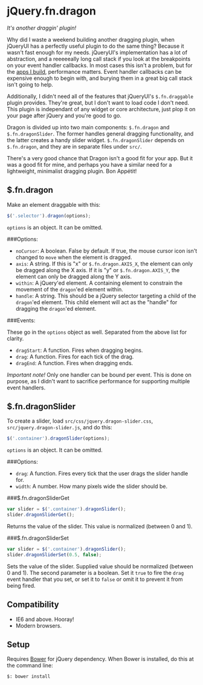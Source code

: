 # jQuery.fn.dragon

*It's another draggin' plugin!*

Why did I waste a weekend building another dragging plugin, when jQueryUI has a
perfectly useful plugin to do the same thing?  Because it wasn't fast enough
for my needs.  jQueryUI's implementation has a lot of abstraction, and a
reeeeeally long call stack if you look at the breakpoints on your event handler
callbacks.  In most cases this isn't a problem, but for the [apps I
build](https://github.io/jeremyckahn/stylie), performance matters.  Event
handler callbacks can be expensive enough to begin with, and burying them in a
great big call stack isn't going to help.

Additionally, I didn't need all of the features that jQueryUI's
`$.fn.draggable` plugin provides.  They're great, but I don't want to load code
I don't need.  This plugin is independant of any widget or core architecture,
just plop it on your page after jQuery and you're good to go.

Dragon is divided up into two main components: `$.fn.dragon` and
`$.fn.dragonSlider`.  The former handles general dragging functionality, and
the latter creates a handy slider widget.  `$.fn.dragonSlider` depends on
`$.fn.dragon`, and they are in separate files under `src/`.

There's a very good chance that Dragon isn't a good fit for your app.  But it
was a good fit for mine, and perhaps you have a similar need for a lightweight,
minimalist dragging plugin.  Bon Appétit!

## $.fn.dragon

Make an element draggable with this:

````javascript
$('.selector').dragon(options);
````

`options` is an object.  It can be omitted.

###Options:

  * `noCursor`: A boolean.  False by default.  If true, the mouse cursor icon
    isn't changed to `move` when the element is dragged.
  * `axis`: A string.  If this is "x" or `$.fn.dragon.AXIS_X`, the element can
    only be dragged along the X axis.  If it is "y" or `$.fn.dragon.AXIS_Y`,
    the element can only be dragged along the Y axis.
  * `within`: A jQuery'ed element.  A containing element to constrain the
    movement of the `dragon`'ed element within.
  * `handle`: A string.  This should be a jQuery selector targeting a child of
    the `dragon`'ed element.  This child element will act as the "handle" for
    dragging the `dragon`'ed element.

###Events:

These go in the `options` object as well.  Separated from the above list for
clarity.

  * `dragStart`: A function.  Fires when dragging begins.
  * `drag`: A function.  Fires for each tick of the drag.
  * `dragEnd`: A function.  Fires when dragging ends.

_Important note!_ Only one handler can be bound per event.  This is done on
purpose, as I didn't want to sacrifice performance for supporting multiple
event handlers.

## $.fn.dragonSlider

To create a slider, load `src/css/jquery.dragon-slider.css`,
`src/jquery.dragon-slider.js`,  and do this:

````javascript
$('.container').dragonSlider(options);
````

`options` is an object.  It can be omitted.

###Options:

  * `drag`: A function.  Fires every tick that the user drags the slider handle
    for.
  * `width`: A number.  How many pixels wide the slider should be.

###$.fn.dragonSliderGet

````javascript
var slider = $('.container').dragonSlider();
slider.dragonSliderGet();
````

Returns the value of the slider.  This value is normalized (between 0 and 1).

###$.fn.dragonSliderSet

````javascript
var slider = $('.container').dragonSlider();
slider.dragonSliderSet(0.5, false);
````

Sets the value of the slider.  Supplied value should be normalized (between 0
and 1).  The second parameter is a boolean.  Set it `true` to fire the `drag`
event handler that you set, or set it to `false` or omit it to prevent it from
being fired.

## Compatibility

  * IE6 and above.  Hooray!
  * Modern browsers.

## Setup

Requires [Bower](http://twitter.github.com/bower/) for jQuery dependency.  When
Bower is installed, do this at the command line:

````
$: bower install
````

